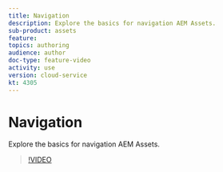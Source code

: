 ```yaml
---
title: Navigation
description: Explore the basics for navigation AEM Assets.
sub-product: assets
feature: 
topics: authoring
audience: author
doc-type: feature-video
activity: use
version: cloud-service
kt: 4305
---
```


# Navigation

Explore the basics for navigation AEM Assets.

>[!VIDEO](https://video.tv.adobe.com/v/32046/?quality=12&learn=on&hidetitle=true)